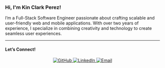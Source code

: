 ### Hi, I'm Kin Clark Perez!

I’m a Full-Stack Software Engineer passionate about crafting scalable and user-friendly web and mobile applications. With over two years of experience, I specialize in combining creativity and technology to create seamless user experiences.

---

#### Let’s Connect!
<p align="center">
  <a href="https://github.com/Clarkky1">
    <img src="https://img.icons8.com/material-rounded/24/000000/github.png" alt="GitHub">
  </a>
  <a href="https://www.linkedin.com/in/kin-clark-perez-164a17294/">
    <img src="https://img.icons8.com/material-rounded/24/0077b5/linkedin.png" alt="LinkedIn">
  </a>
  <a href="mailto:clarkperez906@gmail.com">
    <img src="https://img.icons8.com/material-outlined/24/000000/email.png" alt="Email">
  </a>
</p>

